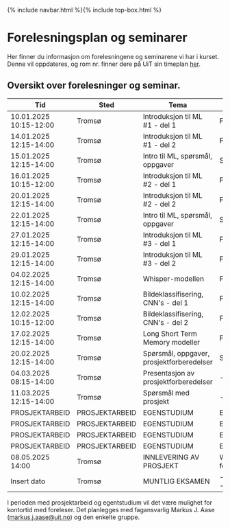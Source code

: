 {% include navbar.html %}{% include top-box.html %}
# Forelesningsplan og seminarer 
Her finner du informasjon om forelesningene og seminarene vi har i kurset.
Denne vil oppdateres, og rom nr. finner dere på UiT sin timeplan [her](https://timeplan.uit.no/emne_timeplan.php?sem=25v&module=SOK-3023-1).


## Oversikt over forelesninger og seminar.

| Tid            | Sted            | Tema               |Type               |
|----------------|-----------------|--------------------|--------------------|
|10.01.2025  10:15-12:00    |Tromsø  |Introduksjon til ML #1 - del 1 |Forelesning|
|14.01.2025  12:15-14:00    |Tromsø  |Introduksjon til ML #1 - del 2 |Forelesning|
|15.01.2025  12:15-14:00    |Tromsø  |Intro til ML, spørsmål, oppgaver |Seminar|
|16.01.2025  10:15-12:00    |Tromsø  |Introduksjon til ML #2 - del 1 |Forelesning|
|20.01.2025  12:15-14:00    |Tromsø  |Introduksjon til ML #2 - del 2 |Forelesning|
|22.01.2025  12:15-14:00    |Tromsø  |Intro til ML, spørsmål, oppgaver |Seminar|
|27.01.2025  12:15-14:00    |Tromsø  |Introduksjon til ML #3 - del 1 |Forelesning|
|29.01.2025  12:15-14:00    |Tromsø  |Introduksjon til ML #3 - del 2 |Forelesning|
|04.02.2025  12:15-14:00    |Tromsø  |Whisper-modellen |Forelesning|
|10.02.2025  12:15-14:00    |Tromsø  |Bildeklassifisering, CNN's - del 1|Forelesning |
|12.02.2025  10:15-12:00    |Tromsø  |Bildeklassifisering, CNN's - del 2|Forelesning |
|17.02.2025  12:15-14:00    |Tromsø  |Long Short Term Memory modeller |Forelesning |
|20.02.2025  12:15-14:00    |Tromsø  |Spørsmål, oppgaver, prosjektforberedelser |Seminar |
|04.03.2025  08:15-14:00    |Tromsø  |Presentasjon av prosjektforberedelser |----- |
|11.03.2025  12:15-14:00    |Tromsø  |Spørsmål med prosjekt |----- |
|PROSJEKTARBEID|PROSJEKTARBEID|EGENSTUDIUM|EGENSTUDIUM|
|PROSJEKTARBEID|PROSJEKTARBEID|EGENSTUDIUM|EGENSTUDIUM|
|PROSJEKTARBEID|PROSJEKTARBEID|EGENSTUDIUM|EGENSTUDIUM|
|PROSJEKTARBEID|PROSJEKTARBEID|EGENSTUDIUM|EGENSTUDIUM|
|08.05.2025  14:00    |Tromsø  |INNLEVERING AV PROSJEKT |Wiseflow-link for innlevering |
|Insert dato|Tromsø|MUNTLIG EKSAMEN|--------------------|

I perioden med prosjektarbeid og egentstudium vil det være mulighet for kontortid med foreleser. Det planlegges med fagansvarlig Markus J. Aase (markus.j.aase@uit.no) og den enkelte gruppe.









   





